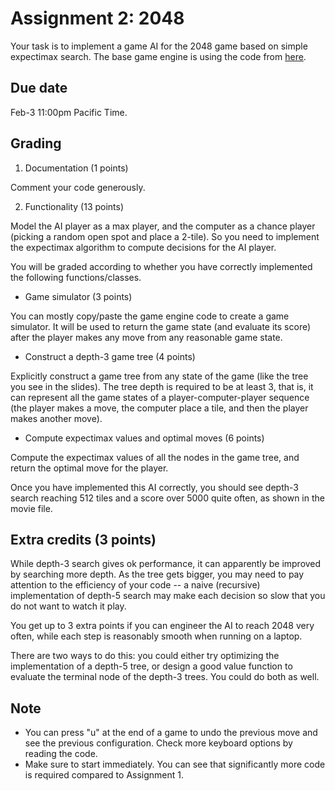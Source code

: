 Assignment 2: 2048
=========

Your task is to implement a game AI for the 2048 game based on simple expectimax search. The base game engine is using the code from [here](https://gist.github.com/lewisjdeane/752eeba4635b479f8bb2). 

Due date
-----
Feb-3 11:00pm Pacific Time. 

Grading
-----

1. Documentation (1 points)

Comment your code generously. 

2. Functionality (13 points)

Model the AI player as a max player, and the computer as a chance player (picking a random open spot and place a 2-tile). So you need to implement the expectimax algorithm to compute decisions for the AI player. 

You will be graded according to whether you have correctly implemented the following functions/classes. 

- Game simulator (3 points)

You can mostly copy/paste the game engine code to create a game simulator. It will be used to return the game state (and evaluate its score) after the player makes any move from any reasonable game state. 

- Construct a depth-3 game tree (4 points)

Explicitly construct a game tree from any state of the game (like the tree you see in the slides). The tree depth is required to be at least 3, that is, it can represent all the game states of a player-computer-player sequence (the player makes a move, the computer place a tile, and then the player makes another move). 

- Compute expectimax values and optimal moves (6 points)

Compute the expectimax values of all the nodes in the game tree, and return the optimal move for the player. 

Once you have implemented this AI correctly, you should see depth-3 search reaching 512 tiles and a score over 5000 quite often, as shown in the movie file. 

Extra credits (3 points)
------
While depth-3 search gives ok performance, it can apparently be improved by searching more depth. As the tree gets bigger, you may need to pay attention to the efficiency of your code -- a naive (recursive) implementation of depth-5 search may make each decision so slow that you do not want to watch it play. 

You get up to 3 extra points if you can engineer the AI to reach 2048 very often, while each step is reasonably smooth when running on a laptop. 

There are two ways to do this: you could either try optimizing the implementation of a depth-5 tree, or design a good value function to evaluate the terminal node of the depth-3 trees. You could do both as well. 

Note
------
- You can press "u" at the end of a game to undo the previous move and see the previous configuration. Check more keyboard options by reading the code. 
- Make sure to start immediately. You can see that significantly more code is required compared to Assignment 1.
